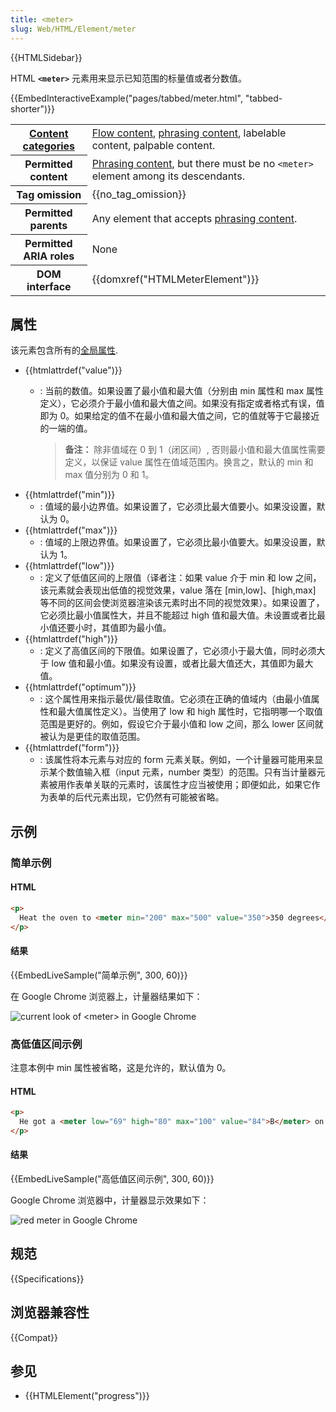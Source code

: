 ```yaml
---
title: <meter>
slug: Web/HTML/Element/meter
---
```


{{HTMLSidebar}}

HTML **`<meter>`** 元素用来显示已知范围的标量值或者分数值。

{{EmbedInteractiveExample("pages/tabbed/meter.html", "tabbed-shorter")}}

<table class="properties">
 <tbody>
  <tr>
   <th scope="row"><a href="/zh-CN/docs/HTML/Content_categories">Content categories</a></th>
   <td><a href="/zh-CN/docs/HTML/Content_categories#Flow_content">Flow content</a>, <a href="/zh-CN/docs/HTML/Content_categories#Phrasing_content">phrasing content</a>, labelable content, palpable content.</td>
  </tr>
  <tr>
   <th scope="row">Permitted content</th>
   <td><a href="/zh-CN/docs/HTML/Content_categories#Phrasing_content">Phrasing content</a>, but there must be no <code>&lt;meter&gt;</code> element among its descendants.</td>
  </tr>
  <tr>
   <th scope="row">Tag omission</th>
   <td>{{no_tag_omission}}</td>
  </tr>
  <tr>
   <th scope="row">Permitted parents</th>
   <td>Any element that accepts <a href="/zh-CN/docs/HTML/Content_categories#Phrasing_content">phrasing content</a>.</td>
  </tr>
  <tr>
   <th scope="row">Permitted ARIA roles</th>
   <td>None</td>
  </tr>
  <tr>
   <th scope="row">DOM interface</th>
   <td>{{domxref("HTMLMeterElement")}}</td>
  </tr>
 </tbody>
</table>

## 属性

该元素包含所有的[全局属性](/zh-CN/docs/HTML/Global_attributes).

- {{htmlattrdef("value")}}
  - : 当前的数值。如果设置了最小值和最大值（分别由 min 属性和 max 属性定义），它必须介于最小值和最大值之间。如果没有指定或者格式有误，值即为 0。如果给定的值不在最小值和最大值之间，它的值就等于它最接近的一端的值。

    > **备注：** 除非值域在 0 到 1（闭区间）, 否则最小值和最大值属性需要定义，以保证 value 属性在值域范围内。换言之，默认的 min 和 max 值分别为 0 和 1。
- {{htmlattrdef("min")}}
  - : 值域的最小边界值。如果设置了，它必须比最大值要小。如果没设置，默认为 0。
- {{htmlattrdef("max")}}
  - : 值域的上限边界值。如果设置了，它必须比最小值要大。如果没设置，默认为 1。
- {{htmlattrdef("low")}}
  - : 定义了低值区间的上限值（译者注：如果 value 介于 min 和 low 之间，该元素就会表现出低值的视觉效果，value 落在 \[min,low]、\[high,max] 等不同的区间会使浏览器渲染该元素时出不同的视觉效果）。如果设置了，它必须比最小值属性大，并且不能超过 high 值和最大值。未设置或者比最小值还要小时，其值即为最小值。
- {{htmlattrdef("high")}}
  - : 定义了高值区间的下限值。如果设置了，它必须小于最大值，同时必须大于 low 值和最小值。如果没有设置，或者比最大值还大，其值即为最大值。
- {{htmlattrdef("optimum")}}
  - : 这个属性用来指示最优/最佳取值。它必须在正确的值域内（由最小值属性和最大值属性定义）。当使用了 low 和 high 属性时，它指明哪一个取值范围是更好的。例如，假设它介于最小值和 low 之间，那么 lower 区间就被认为是更佳的取值范围。
- {{htmlattrdef("form")}}
  - : 该属性将本元素与对应的 form 元素关联。例如，一个计量器可能用来显示某个数值输入框（input 元素，number 类型）的范围。只有当计量器元素被用作表单关联的元素时，该属性才应当被使用；即便如此，如果它作为表单的后代元素出现，它仍然有可能被省略。

## 示例

### 简单示例

#### HTML

```html
<p>
  Heat the oven to <meter min="200" max="500" value="350">350 degrees</meter>.
</p>
```

#### 结果

{{EmbedLiveSample("简单示例", 300, 60)}}

在 Google Chrome 浏览器上，计量器结果如下：

![current look of \<meter> in Google Chrome](screen_shot_2020-10-12_at_10.10.53_pm.png)

### 高低值区间示例

注意本例中 min 属性被省略，这是允许的，默认值为 0。

#### HTML

```html
<p>
  He got a <meter low="69" high="80" max="100" value="84">B</meter> on the exam.
</p>
```

#### 结果

{{EmbedLiveSample("高低值区间示例", 300, 60)}}

Google Chrome 浏览器中，计量器显示效果如下：

![red meter in Google Chrome](screen_shot_2020-10-12_at_10.11.52_pm.png)

## 规范

{{Specifications}}

## 浏览器兼容性

{{Compat}}

## 参见

- {{HTMLElement("progress")}}
